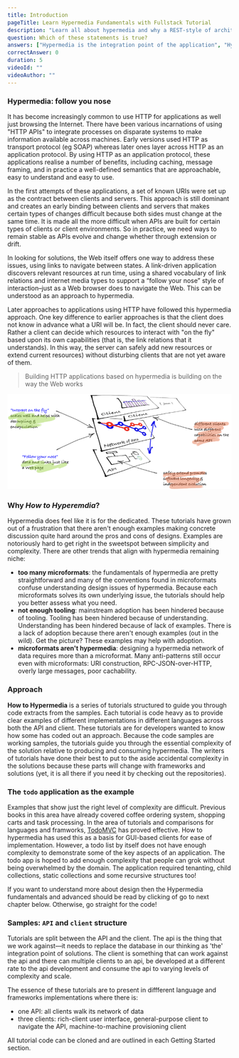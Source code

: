 ```yaml
---
title: Introduction
pageTitle: Learn Hypermedia Fundamentals with Fullstack Tutorial
description: "Learn all about hypermedia and why a REST-style of architecture is simple and subtle. It's not really for the lazy or those who like to be clever."
question: Which of these statements is true?
answers: ["Hypermedia is the integration point of the application", "Hypermedia requires better microformats", "Hypermedia increases essential complexity", "Hypermedia is confusing"]
correctAnswer: 0
duration: 5
videoId: ""
videoAuthor: ""
---
```


### Hypermedia: follow you nose

It has become increasingly common to use HTTP for applications as well just browsing the Internet. There have been various incarnations of using "HTTP APIs" to integrate processes on disparate systems to make information available across machines. Early versions used HTTP as transport protocol (eg SOAP) whereas later ones layer across HTTP as an application protocol. By using HTTP as an application protocol, these applications realise a number of benefits, including caching, message framing, and in practice a well-defined semantics that are approachable, easy to understand and easy to use.

In the first attempts of these applications, a set of known URIs were set up as the contract between clients and servers. This approach is still dominant and creates an early binding between clients and servers that makes certain types of changes difficult because both sides must change at the same time. It is made all the more difficult when APIs are built for certain types of clients or client environments. So in practice, we need ways to remain stable as APIs evolve and change whether through extension or drift.

In looking for solutions, the Web itself offers one way to address these issues, using links to navigate between states. A link-driven application discovers relevant resources at run time, using a shared vocabulary of link relations and internet media types to support a “follow your nose” style of interaction–just as a Web browser does to navigate the Web. This can be understood as an approach to hypermedia.

Later approaches to applications using HTTP have followed this hypermedia approach. One key difference to earlier approaches is that the client does not know in advance what a URI will be. In fact, the client should never care. Rather a client can decide which resources to interact with "on the fly" based upon its own capabilities (that is, the link relations that it understands). In this way, the server can safely add new resources or extend current resources) without disturbing clients that are not yet aware of them.

> Building HTTP applications based on hypermedia is building on the way the Web works

![](follow-your-nose.png)

### Why *How to Hyperemdia*?

Hypermedia does feel like it is for the dedicated. These tutorials have grown out of a frustration that there aren't enough examples making concrete discussion quite hard around the pros and cons of designs. Examples are notoriously hard to get right in the sweetspot between simplicity and complexity. There are other trends that align with hypermedia remaining niche:

- __too many microformats__: the fundamentals of hypermedia are pretty straightforward and many of the conventions found in microformats confuse understanding design issues of hypermedia. Because each microformats solves its own underlying issue, the tutorials should help you better assess what you need.
- __not enough tooling__: mainstream adoption has been hindered because of tooling. Tooling has been hindered because of understanding. Understanding has been hindered because of lack of examples. There is a lack of adoption because there aren't enough examples (out in the wild). Get the picture? These examples may help with adoption.
- __microformats aren't hypermedia__: designing a hypermedia network of data requires more than a microformat. Many anti-patterns still occur even with microformats: URI construction, RPC-JSON-over-HTTP, overly large messages, poor cachability.

### Approach

**How to Hypermedia** is a series of tutorials structured to guide you through code extracts from the samples. Each tutorial is code heavy as to provide clear examples of different implementations in different languages across both the API and client. These tutorials are for developers wanted to know how some has coded out an approach. Because the code samples are working samples, the tutorials guide you through the essential complexity of the solution relative to producing and consuming hypermedia. The writers of tutorials have done their best to put to the aside accidental complexity in the solutions because these parts will change with frameworks and solutions (yet, it is all there if you need it by checking out the repositories).

### The `todo` application as the example

Examples that show just the right level of complexity are difficult. Previous books in this area have already covered coffee ordering system, shopping carts and task processing. In the area of tutorials and comparisons for languages and framworks, [TodoMVC](http://todomvc.com/) has proved effective. How to hypermedia has used this as a basis for GUI-based clients for ease of implementation. However, a todo list by itself does not have enough complexity to demonstrate some of the key aspects of an application. The todo app is hoped to add enough complexity that people can grok without being overwhelmed by the domain. The application required tenanting, child collections, static collections and some recursive structures too!

If you want to understand more about design then the Hypermedia fundamentals and advanced should be read by clicking of go to next chapter below. Otherwise, go straight for the code!

### Samples: `API` and `client` structure

Tutorials are split between the API and the client. The api is the thing that we work against—it needs to replace the database in our thinking as 'the' integration point of solutions. The client is something that can work against the api and there can multiple clients to an api, be developed at a different rate to the api development and consume the api to varying levels of complexity and scale.

The essence of these tutorials are to present in diffferent language and frameworks implementations where there is:

- one API: all clients walk its network of data
- three clients: rich-client user interface, general-purpose client to navigate the API, machine-to-machine provisioning client

All tutorial code can be cloned and are outlined in each Getting Started section.